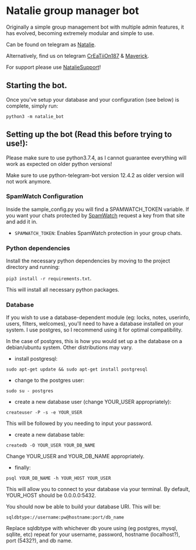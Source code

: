 # Natalie group manager bot
Originally a simple group management bot with multiple admin features, it has evolved, becoming extremely modular and 
simple to use.

Can be found on telegram as [Natalie](https://t.me/Maver_ckBot).

Alternatively, find us on telegram [CrEaTiiOn187](https://t.me/CrEaTiiOn_187) & [Maverick](https://t.me/stillmav).

For support please use [NatalieSupport](https://t.me/NatalieSupport)!

## Starting the bot.

Once you've setup your database and your configuration (see below) is complete, simply run:

`python3 -m natalie_bot`


## Setting up the bot (Read this before trying to use!):
Please make sure to use python3.7.4, as I cannot guarantee everything will work as expected on older python versions!

Make sure to use python-telegram-bot version 12.4.2 as older version will not work anymore.

### SpamWatch Configuration

Inside the sample_config.py you will find a SPAMWATCH_TOKEN variable. If you want your chats protected by [SpamWatch](docs.spamwat.ch) request a key
from that site and add it in.

 - `SPAMWATCH_TOKEN`: Enables SpamWatch protection in your group chats.

### Python dependencies

Install the necessary python dependencies by moving to the project directory and running:

`pip3 install -r requirements.txt`.

This will install all necessary python packages.

### Database

If you wish to use a database-dependent module (eg: locks, notes, userinfo, users, filters, welcomes),
you'll need to have a database installed on your system. I use postgres, so I recommend using it for optimal compatibility.

In the case of postgres, this is how you would set up a the database on a debian/ubuntu system. Other distributions may vary.

- install postgresql:

`sudo apt-get update && sudo apt-get install postgresql`

- change to the postgres user:

`sudo su - postgres`

- create a new database user (change YOUR_USER appropriately):

`createuser -P -s -e YOUR_USER`

This will be followed by you needing to input your password.

- create a new database table:

`createdb -O YOUR_USER YOUR_DB_NAME`

Change YOUR_USER and YOUR_DB_NAME appropriately.

- finally:

`psql YOUR_DB_NAME -h YOUR_HOST YOUR_USER`

This will allow you to connect to your database via your terminal.
By default, YOUR_HOST should be 0.0.0.0:5432.

You should now be able to build your database URI. This will be:

`sqldbtype://username:pw@hostname:port/db_name`

Replace sqldbtype with whichever db youre using (eg postgres, mysql, sqllite, etc)
repeat for your username, password, hostname (localhost?), port (5432?), and db name.
